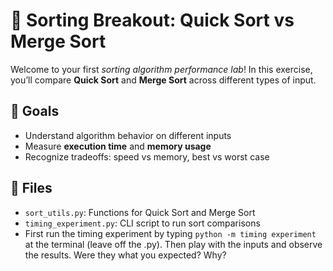 # 🧪 Sorting Breakout: Quick Sort vs Merge Sort

Welcome to your first *sorting algorithm performance lab*! In this
exercise, you’ll compare **Quick Sort** and **Merge Sort** across
different types of input.

## 🧠 Goals

- Understand algorithm behavior on different inputs
- Measure **execution time** and **memory usage**
- Recognize tradeoffs: speed vs memory, best vs worst case

## 🧰 Files

- `sort_utils.py`: Functions for Quick Sort and Merge Sort
- `timing_experiment.py`: CLI script to run sort comparisons
-  First run the timing experiment by typing ```python -m timing experiment``` at the terminal (leave off the .py). Then play with the inputs and observe the results. Were they what you expected? Why?
